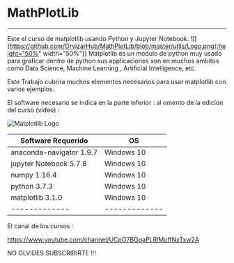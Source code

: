 # MathPlotLib
-----------
Este el curso de matplotlib usando Python y Jupyter Notebook.
![](https://github.com/OrvizarHub/MathPlotLib/blob/master/utils/Logo.png{:height="50%" width="50%"})
Matplotlib es un modulo de python muy usado para graficar dentro de python sus applicaciones son en muchos ambitos como Data Science, Machine Learning , Artificial Intelligence, etc.

Este Trabajo cubrira muchos elementos necesarios para usar matplotlib con varios ejemplos.

El software necesario se indica en la parte inferior : 
al omento de la edicion del curso (video) : 

![Matplotlib Logo](https://github.com/OrvizarHub/MathPlotLib/blob/master/utils/matplotlib.PNG)


|Software Requerido   | OS |
| ------------- | ------------- |
| anaconda-navigator 1.9.7 | Windows 10  |
| jupyter Notebook  5.7.8  | Windows 10  |
| numpy            1.16.4  | Windows 10  |
| python           3.7.3 | Windows 10  |
| matplotlib       3.1.0 | Windows 10  |
| ------------- | ------------- |

El canal de los cursos :

https://www.youtube.com/channel/UCpO7BGqaPLRlMoffNxTxw2A

NO OLVIDES SUBSCRIBIRTE !!!

